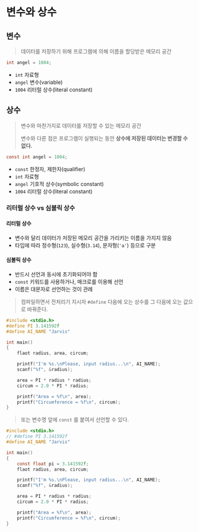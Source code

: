 # 변수와 상수

## 변수

> 데이터를 저장하기 위해 프로그램에 의해 이름을 할당받은 메모리 공간

```c
int angel = 1004;
```

- `int` 자료형
- `angel` 변수(variable)
- `1004` 리터럴 상수(literal constant)

## 상수

> 변수와 마찬가지로 데이터를 저장할 수 있는 메모리 공간
>
> 변수와 다른 점은 프로그램이 실행되는 동안 **상수에 저장된 데이터는 변경할 수 없다.**

```c
const int angel = 1004;
```

- `const` 한정자, 제한자(qualifier)
- `int` 자료형
- `angel` 기호적 상수(symbolic constant)
- `1004` 리터럴 상수(literal constant)

### 리터럴 상수 vs 심볼릭 상수

#### 리터럴 상수

- 변수와 달리 데이터가 저장된 메모리 공간을 가리키는 이름을 가지지 않음
- 타입에 따라 정수형(`123`), 실수형(`3.14`), 문자형(`'a'`) 등으로 구분

#### 심볼릭 상수

- 반드시 선언과 동시에 초기화되어야 함
- `const` 키워드를 사용하거나, 매크로를 이용해 선언
- 이름은 대문자로 선언하는 것이 관례

> 컴파일하면서 전처리기 지시자 `#define` 다음에 오는 상수를 그 다음에 오는 값으로 바꿔준다.

```c
#include <stdio.h>
#define PI 3.141592f
#define AI_NAME "Jarvis"

int main()
{
    flaot radius, area, circum;

    printf("I'm %s.\nPlease, input radius...\n", AI_NAME);
    scanf("%f", &radius);

    area = PI * radius * radius;
    circum = 2.0 * PI * radius;

    printf("Area = %f\n", area);
    printf("Circumference = %f\n", circum);
}
```

> 또는 변수명 앞에 `const` 를 붙여서 선언할 수 있다.

```c
#include <stdio.h>
// #define PI 3.141592f
#define AI_NAME "Jarvis"

int main()
{
    const float pi = 3.141592f;
    flaot radius, area, circum;

    printf("I'm %s.\nPlease, input radius...\n", AI_NAME);
    scanf("%f", &radius);

    area = PI * radius * radius;
    circum = 2.0 * PI * radius;

    printf("Area = %f\n", area);
    printf("Circumference = %f\n", circum);
}
```
